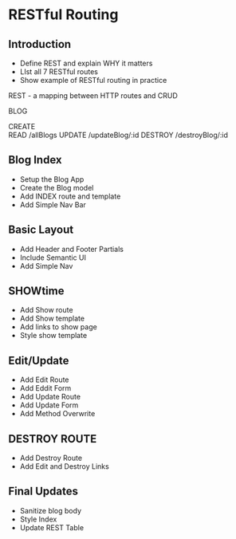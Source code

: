 # RESTful Routing

## Introduction
* Define REST and explain WHY it matters
* LIst all 7 RESTful routes
* Show example of RESTful routing in practice

REST - a mapping between HTTP routes and CRUD

BLOG

CREATE  
READ    /allBlogs
UPDATE  /updateBlog/:id
DESTROY /destroyBlog/:id

## Blog Index
* Setup the Blog App
* Create the Blog model
* Add INDEX route and template
* Add Simple Nav Bar

## Basic Layout
* Add Header and Footer Partials
* Include Semantic UI
* Add Simple Nav

## SHOWtime
* Add Show route
* Add Show template
* Add links to show page
* Style show template

## Edit/Update
* Add Edit Route
* Add Eddit Form
* Add Update Route
* Add Update Form
* Add Method Overwrite

## DESTROY ROUTE
* Add Destroy Route
* Add Edit and Destroy Links

## Final Updates
* Sanitize blog body
* Style Index
* Update REST Table